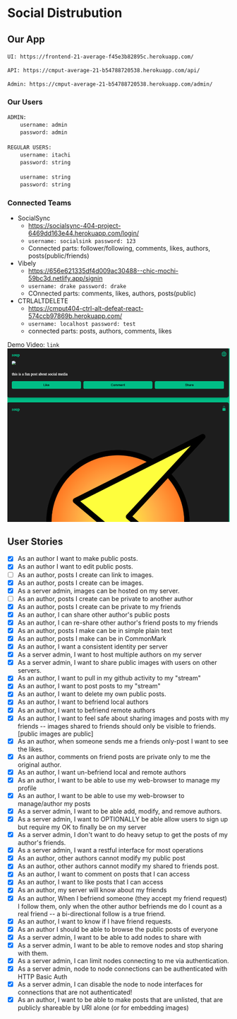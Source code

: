 # Social Distrubution
## Our App
`UI: https://frontend-21-average-f45e3b82895c.herokuapp.com/`

`API: https://cmput-average-21-b54788720538.herokuapp.com/api/`

`Admin: https://cmput-average-21-b54788720538.herokuapp.com/admin/`

### Our Users
```bash
ADMIN:
    username: admin
    password: admin

REGULAR USERS:
    username: itachi
    password: string

    username: string
    password: string
```

### Connected Teams
- SocialSync 
    - https://socialsync-404-project-6469dd163e44.herokuapp.com/login/
    - `username: socialsink password: 123`
    - Connected parts: follower/following, comments, likes, authors, posts(public/friends)
- Vibely
    - https://656e621335df4d009ac30488--chic-mochi-59bc3d.netlify.app/signin
    - `username: drake password: drake`
    -  COnnected parts: comments, likes, authors, posts(public)
- CTRLALTDELETE
    - https://cmput404-ctrl-alt-defeat-react-574ccb97869b.herokuapp.com/
    - `username: localhost password: test`
    - connected parts: posts, authors, comments, likes


Demo Video: `link`
![Post](foreignPost.png)


## User Stories
   
   - [x] As an author I want to make public posts.
   - [x] As an author I want to edit public posts.
   - [ ] As an author, posts I create can link to images.
   - [x] As an author, posts I create can be images.
   - [x] As a server admin, images can be hosted on my server.
   - [ ] As an author, posts I create can be private to another author
   - [x] As an author, posts I create can be private to my friends
   - [x] As an author, I can share other author's public posts
   - [x] As an author, I can re-share other author's friend posts to my friends
   - [x] As an author, posts I make can be in simple plain text
   - [x] As an author, posts I make can be in CommonMark
   - [x] As an author, I want a consistent identity per server
   - [x] As a server admin, I want to host multiple authors on my server
   - [x] As a server admin, I want to share public images with users
     on other servers.
   - [x] As an author, I want to pull in my github activity to my "stream"
   - [x] As an author, I want to post posts to my "stream"
   - [x] As an author, I want to delete my own public posts.
   - [x] As an author, I want to befriend local authors
   - [x] As an author, I want to befriend remote authors
   - [x] As an author, I want to feel safe about sharing images and posts
     with my friends -- images shared to friends should only be
     visible to friends. [public images are public]
   - [x] As an author, when someone sends me a friends only-post I want to
     see the likes.
   - [x] As an author, comments on friend posts are private only to me the
     original author.
   - [x] As an author, I want un-befriend local and remote authors
   - [x] As an author, I want to be able to use my web-browser to manage
     my profile
   - [x] As an author, I want to be able to use my web-browser to manage/author
     my posts
   - [x] As a server admin, I want to be able add, modify, and remove
     authors.
   - [x] As a server admin, I want to OPTIONALLY be able allow users to sign up but
     require my OK to finally be on my server
   - [x] As a server admin, I don't want to do heavy setup to get the
     posts of my author's friends.
   - [x] As a server admin, I want a restful interface for most operations
   - [x] As an author, other authors cannot modify my public post
   - [x] As an author, other authors cannot modify my shared to friends post.
   - [x] As an author, I want to comment on posts that I can access
   - [x] As an author, I want to like posts that I can access
   - [x] As an author, my server will know about my friends
   - [x] As an author, When I befriend someone (they accept my friend request) I follow them, only when
     the other author befriends me do I count as a real friend -- a bi-directional follow is a true friend.
   - [x] As an author, I want to know if I have friend requests.
   - [x] As an author I should be able to browse the public posts of everyone
   - [x] As a server admin, I want to be able to add nodes to share with
   - [x] As a server admin, I want to be able to remove nodes and stop
     sharing with them.
   - [x] As a server admin, I can limit nodes connecting to me via
     authentication.
   - [x] As a server admin, node to node connections can be authenticated
     with HTTP Basic Auth
   - [x] As a server admin, I can disable the node to node interfaces for
     connections that are not authenticated!
   - [x] As an author, I want to be able to make posts that are unlisted,
     that are publicly shareable by URI alone (or for embedding images)